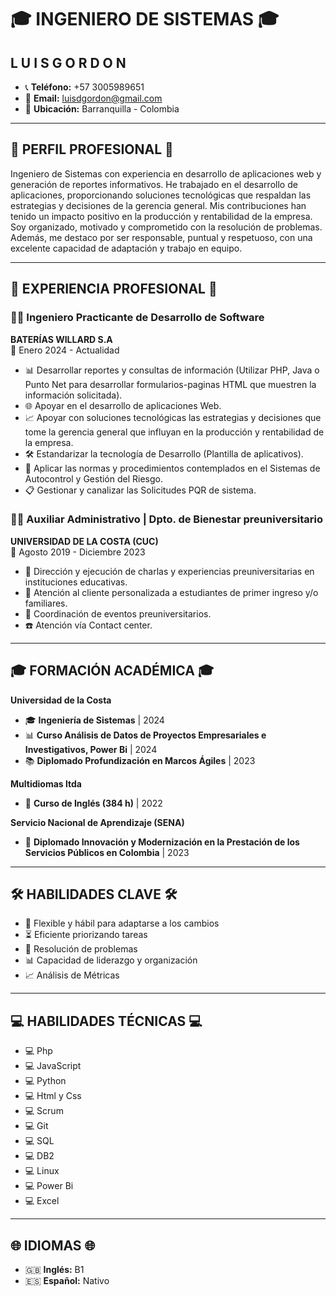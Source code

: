 # **🎓 INGENIERO DE SISTEMAS 🎓**

## **L U I S  G O R D O N**

- 📞 **Teléfono:** +57 3005989651   
- 📧 **Email:** [luisdgordon@gmail.com](mailto:luisdgordon@gmail.com)   
- 📍 **Ubicación:** Barranquilla - Colombia

---

## **🌟 PERFIL PROFESIONAL 🌟**

Ingeniero de Sistemas con experiencia en desarrollo de aplicaciones web y generación de reportes informativos. He trabajado en el desarrollo de aplicaciones, proporcionando soluciones tecnológicas que respaldan las estrategias y decisiones de la gerencia general. Mis contribuciones han tenido un impacto positivo en la producción y rentabilidad de la empresa. Soy organizado, motivado y comprometido con la resolución de problemas. Además, me destaco por ser responsable, puntual y respetuoso, con una excelente capacidad de adaptación y trabajo en equipo.

---

## **💼 EXPERIENCIA PROFESIONAL 💼**

### **👨‍💻 Ingeniero Practicante de Desarrollo de Software**
**BATERÍAS WILLARD S.A**   
📅 Enero 2024 - Actualidad

- 📊 Desarrollar reportes y consultas de información (Utilizar PHP, Java o Punto Net para desarrollar formularios-paginas HTML que muestren la información solicitada).
- 🌐 Apoyar en el desarrollo de aplicaciones Web.
- 📈 Apoyar con soluciones tecnológicas las estrategias y decisiones que tome la gerencia general que influyan en la producción y rentabilidad de la empresa.
- 🛠️ Estandarizar la tecnología de Desarrollo (Plantilla de aplicativos).
- 📝 Aplicar las normas y procedimientos contemplados en el Sistemas de Autocontrol y Gestión del Riesgo.
- 📋 Gestionar y canalizar las Solicitudes PQR de sistema.

### **👨‍🏫 Auxiliar Administrativo | Dpto. de Bienestar preuniversitario**
**UNIVERSIDAD DE LA COSTA (CUC)**   
📅 Agosto 2019 - Diciembre 2023

- 🎤 Dirección y ejecución de charlas y experiencias preuniversitarias en instituciones educativas.
- 👥 Atención al cliente personalizada a estudiantes de primer ingreso y/o familiares.
- 📅 Coordinación de eventos preuniversitarios.
- ☎️ Atención vía Contact center.

---

## **🎓 FORMACIÓN ACADÉMICA 🎓**

**Universidad de la Costa**

- 🎓 **Ingeniería de Sistemas** | 2024
- 📊 **Curso Análisis de Datos de Proyectos Empresariales e Investigativos, Power Bi** | 2024
- 📚 **Diplomado Profundización en Marcos Ágiles** | 2023

**Multidiomas ltda**

- 🏫 **Curso de Inglés (384 h)** | 2022

**Servicio Nacional de Aprendizaje (SENA)**

- 📜 **Diplomado Innovación y Modernización en la Prestación de los Servicios Públicos en Colombia** | 2023

---

## **🛠️ HABILIDADES CLAVE 🛠️**

- 🔄 Flexible y hábil para adaptarse a los cambios
- ⏳ Eficiente priorizando tareas
- 🧩 Resolución de problemas
- 📊 Capacidad de liderazgo y organización
- 📈 Análisis de Métricas

---

## **💻 HABILIDADES TÉCNICAS 💻**

- 💻 Php
- 💻 JavaScript
- 💻 Python
- 💻 Html y Css
- 💻 Scrum
- 💻 Git
- 💻 SQL
- 💻 DB2
- 💻 Linux
- 💻 Power Bi
- 💻 Excel

---

## **🌐 IDIOMAS 🌐**

- 🇬🇧 **Inglés:** B1
- 🇪🇸 **Español:** Nativo
